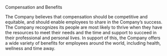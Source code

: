 Compensation and Benefits

The Company believes that compensation should be competitive and equitable, and should enable employees to share in the
Company’s success. The Company recognizes its people are most likely to thrive when they have the resources to meet their
needs and the time and support to succeed in their professional and personal lives. In support of this, the Company offers a wide
variety of benefits for employees around the world, including health, wellness and time away.